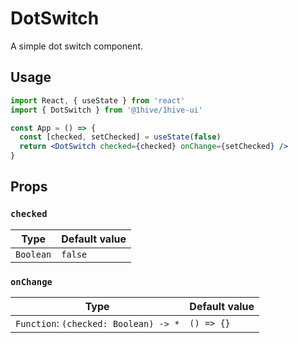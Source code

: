 # DotSwitch

A simple dot switch component.

## Usage

```jsx
import React, { useState } from 'react'
import { DotSwitch } from '@1hive/1hive-ui'

const App = () => {
  const [checked, setChecked] = useState(false)
  return <DotSwitch checked={checked} onChange={setChecked} />
}
```

## Props

### `checked`

| Type      | Default value |
| --------- | ------------- |
| `Boolean` | `false`       |

### `onChange`

| Type                                  | Default value |
| ------------------------------------- | ------------- |
| `Function`: `(checked: Boolean) -> *` | `() => {}`    |

